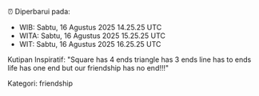 ⏰ Diperbarui pada:
- WIB: Sabtu, 16 Agustus 2025 14.25.25 UTC
- WITA: Sabtu, 16 Agustus 2025 15.25.25 UTC
- WIT: Sabtu, 16 Agustus 2025 16.25.25 UTC

Kutipan Inspiratif:
"Square has 4 ends triangle has 3 ends line has to ends life has one end but our friendship has no end!!!"


Kategori: friendship

